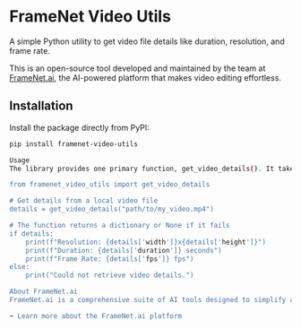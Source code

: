 # FrameNet Video Utils

A simple Python utility to get video file details like duration, resolution, and frame rate.

This is an open-source tool developed and maintained by the team at [FrameNet.ai](https://framenet.ai), the AI-powered platform that makes video editing effortless.

## Installation

Install the package directly from PyPI:

```bash
pip install framenet-video-utils

Usage
The library provides one primary function, get_video_details(). It takes the path to a video file and returns a dictionary containing the video's properties. It returns None if the file cannot be processed.

from framenet_video_utils import get_video_details

# Get details from a local video file
details = get_video_details("path/to/my_video.mp4")

# The function returns a dictionary or None if it fails
if details:
    print(f"Resolution: {details['width']}x{details['height']}")
    print(f"Duration: {details['duration']} seconds")
    print(f"Frame Rate: {details['fps']} fps")
else:
    print("Could not retrieve video details.")

About FrameNet.ai
FrameNet.ai is a comprehensive suite of AI tools designed to simplify and automate your video creation workflow, from text-to-video generation to automatic subtitling.

➡️ Learn more about the FrameNet.ai platform
